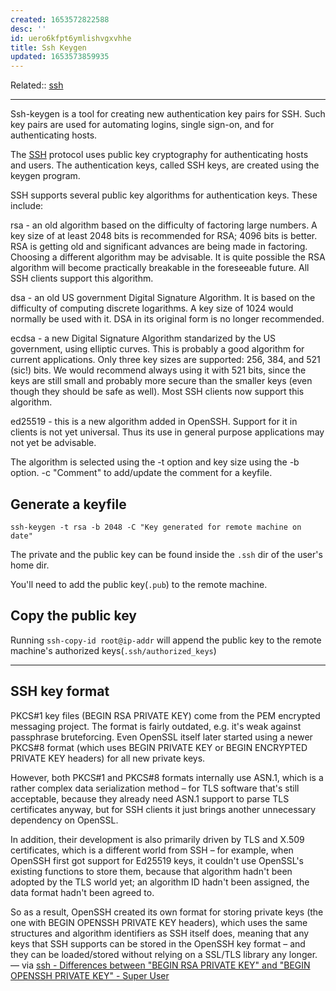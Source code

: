 ```yaml
---
created: 1653572822588
desc: ''
id: uero6kfpt6ymlishvgxvhhe
title: Ssh Keygen
updated: 1653573859935
---
```

   
Related::  [ssh](../devlog/ssh.md)   
   
   
---   
   
Ssh-keygen is a tool for creating new authentication key pairs for SSH. Such key pairs are used for automating logins, single sign-on, and for authenticating hosts.   
   
The [SSH](../devlog/ssh.md) protocol uses public key cryptography for authenticating hosts and users. The authentication keys, called SSH keys, are created using the keygen program.   
   
SSH supports several public key algorithms for authentication keys. These include:   
   
rsa - an old algorithm based on the difficulty of factoring large numbers. A key size of at least 2048 bits is recommended for RSA; 4096 bits is better. RSA is getting old and significant advances are being made in factoring. Choosing a different algorithm may be advisable. It is quite possible the RSA algorithm will become practically breakable in the foreseeable future. All SSH clients support this algorithm.   
   
dsa - an old US government Digital Signature Algorithm. It is based on the difficulty of computing discrete logarithms. A key size of 1024 would normally be used with it. DSA in its original form is no longer recommended.   
   
ecdsa - a new Digital Signature Algorithm standarized by the US government, using elliptic curves. This is probably a good algorithm for current applications. Only three key sizes are supported: 256, 384, and 521 (sic!) bits. We would recommend always using it with 521 bits, since the keys are still small and probably more secure than the smaller keys (even though they should be safe as well). Most SSH clients now support this algorithm.   
   
ed25519 - this is a new algorithm added in OpenSSH. Support for it in clients is not yet universal. Thus its use in general purpose applications may not yet be advisable.   
   
The algorithm is selected using the -t option and key size using the -b option. -c "Comment" to add/update the comment for a keyfile.   
   
## Generate a keyfile   
   
`ssh-keygen -t rsa -b 2048 -C "Key generated for remote machine on date"`   
   
The private and the public key can be found inside the `.ssh` dir of the user's home dir.   
   
You'll need to add the public key(`.pub`) to the remote machine.   
   
## Copy the public key   
   
Running `ssh-copy-id root@ip-addr` will append the public key to the remote machine's authorized keys(`.ssh/authorized_keys`)   
   
   
   
---   
## SSH key format   
   
 PKCS#1 key files (BEGIN RSA PRIVATE KEY) come from the PEM encrypted messaging project. The format is fairly outdated, e.g. it's weak against passphrase bruteforcing. Even OpenSSL itself later started using a newer PKCS#8 format (which uses BEGIN PRIVATE KEY or BEGIN ENCRYPTED PRIVATE KEY headers) for all new private keys.   
   
However, both PKCS#1 and PKCS#8 formats internally use ASN.1, which is a rather complex data serialization method – for TLS software that's still acceptable, because they already need ASN.1 support to parse TLS certificates anyway, but for SSH clients it just brings another unnecessary dependency on OpenSSL.   
   
In addition, their development is also primarily driven by TLS and X.509 certificates, which is a different world from SSH – for example, when OpenSSH first got support for Ed25519 keys, it couldn't use OpenSSL's existing functions to store them, because that algorithm hadn't been adopted by the TLS world yet; an algorithm ID hadn't been assigned, the data format hadn't been agreed to.   
   
So as a result, OpenSSH created its own format for storing private keys (the one with BEGIN OPENSSH PRIVATE KEY headers), which uses the same structures and algorithm identifiers as SSH itself does, meaning that any keys that SSH supports can be stored in the OpenSSH key format – and they can be loaded/stored without relying on a SSL/TLS library any longer. — via [ssh - Differences between "BEGIN RSA PRIVATE KEY" and "BEGIN OPENSSH PRIVATE KEY" - Super User](https://superuser.com/questions/1720991/differences-between-begin-rsa-private-key-and-begin-openssh-private-key)